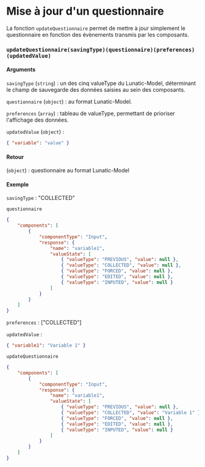 # Mise à jour d'un questionnaire

La fonction `updateQuestionnaire` permet de mettre à jour simplement le questionnaire en fonction des évènements transmis par les composants.

### `updateQuestionnaire(savingType)(questionnaire)(preferences)(updatedValue)`

#### Arguments

`savingType` (`string`) : un des cinq valueType du Lunatic-Model, déterminant le champ de sauvegarde des données saisies au sein des composants.

`questionnaire` (`object`) : au format Lunatic-Model.

`preferences` (`array`) : tableau de valueType, permettant de prioriser l'affichage des données.

`updatedValue` (`object`) :

```json
{ "variable": "value" }
```

#### Retour

(`object`) : questionnaire au format Lunatic-Model

#### Exemple

`savingType` : "COLLECTED"

`questionnaire`

```json
{
	"components": [
		{
			"componentType": "Input",
			"response": {
				"name": "variable1",
				"valueState": [
					{ "valueType": "PREVIOUS", "value": null },
					{ "valueType": "COLLECTED", "value": null },
					{ "valueType": "FORCED", "value": null },
					{ "valueType": "EDITED", "value": null },
					{ "valueType": "INPUTED", "value": null }
				]
			}
		}
	]
}
```

`preferences` : ["COLLECTED"]

`updatedValue` :

```json
{ "variable1": "Variable 1" }
```

`updateQuestionnaire`

```json
{
	"components": [
		{
			"componentType": "Input",
			"response": {
				"name": "variable1",
				"valueState": [
					{ "valueType": "PREVIOUS", "value": null },
					{ "valueType": "COLLECTED", "value": "Variable 1" },
					{ "valueType": "FORCED", "value": null },
					{ "valueType": "EDITED", "value": null },
					{ "valueType": "INPUTED", "value": null }
				]
			}
		}
	]
}
```
